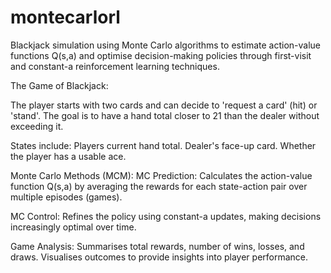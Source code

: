 # montecarlorl
Blackjack simulation using Monte Carlo algorithms to estimate action-value functions Q(s,a) and optimise decision-making policies through first-visit and constant-a reinforcement learning techniques.



The Game of Blackjack:

The player starts with two cards and can decide to 'request a card' (hit) or 'stand'.
The goal is to have a hand total closer to 21 than the dealer without exceeding it.

States include:
Players current hand total.
Dealer's face-up card.
Whether the player has a usable ace.

Monte Carlo Methods (MCM):
MC Prediction: Calculates the action-value function Q(s,a) by averaging the rewards for each state-action pair over multiple episodes (games).

MC Control: Refines the policy using constant-a updates, making decisions increasingly optimal over time.

Game Analysis:
Summarises total rewards, number of wins, losses, and draws.
Visualises outcomes to provide insights into player performance.
